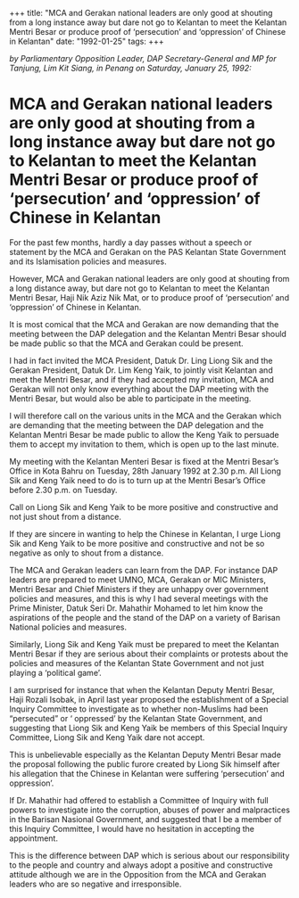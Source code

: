 +++ 
title: "MCA and Gerakan national leaders are only good at shouting from a long instance away but dare not go to Kelantan to meet the Kelantan Mentri Besar or produce proof of ‘persecution’ and ‘oppression’ of Chinese in Kelantan"
date: "1992-01-25"
tags:
+++

_by Parliamentary Opposition Leader, DAP Secretary-General and MP for Tanjung, Lim Kit Siang, in Penang on Saturday, January 25, 1992:_

# MCA and Gerakan national leaders are only good at shouting from a long instance away but dare not go to Kelantan to meet the Kelantan Mentri Besar or produce proof of ‘persecution’ and ‘oppression’ of Chinese in Kelantan

For the past few months, hardly a day passes without a speech or statement by the MCA and Gerakan on the PAS Kelantan State Government and its Islamisation policies and measures.</u>

However, MCA and Gerakan national leaders are only good at shouting from a long distance away, but dare not go to Kelantan to meet the Kelantan Mentri Besar, Haji Nik Aziz Nik Mat, or to produce proof of ‘persecution’ and ‘oppression’ of Chinese in Kelantan.

It is most comical that the MCA and Gerakan are now demanding that the meeting between the DAP delegation and the Kelantan Mentri Besar should be made public so that the MCA and Gerakan could be present.

I had in fact invited the MCA President, Datuk Dr. Ling Liong Sik and the Gerakan President, Datuk Dr. Lim Keng Yaik, to jointly visit Kelantan and meet the Mentri Besar, and if they had accepted my invitation, MCA and Gerakan will not only know everything about the DAP meeting with the Mentri Besar, but would also be able to participate in the meeting.

I will therefore call on the various units in the MCA and the Gerakan which are demanding that the meeting between the DAP delegation and the Kelantan Mentri Besar be made public to allow the Keng Yaik to persuade them to accept my invitation to them, which is open up to the last minute.

My meeting with the Kelantan Menteri Besar is fixed at the Mentri Besar’s Office in Kota Bahru on Tuesday, 28th January 1992 at 2.30 p.m. All Liong Sik and Keng Yaik need to do is to turn up at the Mentri Besar’s Office before 2.30 p.m. on Tuesday.

Call on Liong Sik and Keng Yaik to be more positive and constructive and not just shout from a distance.

If they are sincere in wanting to help the Chinese in Kelantan, I urge Liong Sik and Keng Yaik to be more positive and constructive and not be so negative as only to shout from a distance.

The MCA and Gerakan leaders can learn from the DAP. For instance DAP leaders are prepared to meet UMNO, MCA, Gerakan or MIC Ministers, Mentri Besar and Chief Ministers if they are unhappy over government policies and measures, and this is why I had several meetings with the Prime Minister, Datuk Seri Dr. Mahathir Mohamed to let him know the aspirations of the people and the stand of the DAP on a variety of Barisan National policies and measures.

Similarly, Liong Sik and Keng Yaik must be prepared to meet the Kelantan Mentri Besar if they are serious about their complaints or protests about the policies and measures of the Kelantan State Government and not just playing a ‘political game’.

I am surprised for instance that when the Kelantan Deputy Mentri Besar, Haji Rozali Isobak, in April last year proposed the establishment of a Special Inquiry Committee to investigate as to whether non-Muslims had been “persecuted” or ‘ oppressed’ by the Kelantan State Government, and suggesting that Liong Sik and Keng Yaik be members of this Special Inquiry Committee, Liong Sik and Keng Yaik dare not accept.

This is unbelievable especially as the Kelantan Deputy Mentri Besar made the proposal following the public furore created by Liong Sik himself after his allegation that the Chinese in Kelantan were suffering ‘persecution’ and oppression’.

If Dr. Mahathir had offered to establish a Committee of Inquiry with full powers to investigate into the corruption, abuses of power and malpractices in the Barisan Nasional Government, and suggested that I be a member of this Inquiry Committee, I would have no hesitation in accepting the appointment.

This is the difference between DAP which is serious about our responsibility to the people and country and always adopt a positive and constructive attitude although we are in the Opposition from the MCA and Gerakan leaders who are so negative and irresponsible.
 
